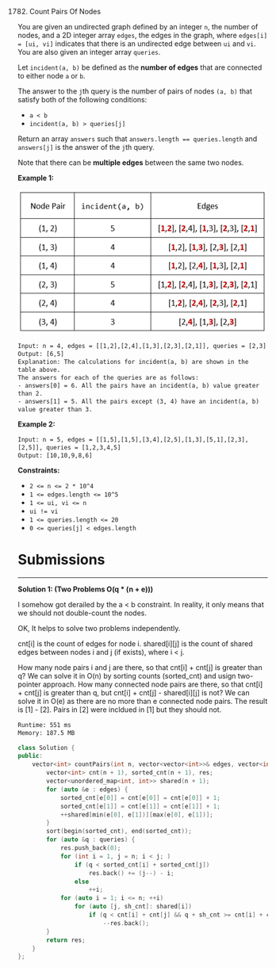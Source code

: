 1782. Count Pairs Of Nodes

You are given an undirected graph defined by an integer `n`, the number of nodes, and a 2D integer array `edges`, the edges in the graph, where `edges[i] = [ui, vi]` indicates that there is an undirected edge between `ui` and `vi`. You are also given an integer array `queries`.

Let `incident(a, b)` be defined as the **number of edges** that are connected to either node `a` or `b`.

The answer to the `j`th query is the number of pairs of nodes `(a, b)` that satisfy both of the following conditions:

* `a < b`
* `incident(a, b) > queries[j]`

Return an array `answers` such that `answers.length == queries.length` and `answers[j]` is the answer of the `j`th query.

Note that there can be **multiple edges** between the same two nodes.

 

**Example 1:**

![1782_winword_2021-06-08_00-58-39.png](img/1782_winword_2021-06-08_00-58-39.png)
```
Input: n = 4, edges = [[1,2],[2,4],[1,3],[2,3],[2,1]], queries = [2,3]
Output: [6,5]
Explanation: The calculations for incident(a, b) are shown in the table above.
The answers for each of the queries are as follows:
- answers[0] = 6. All the pairs have an incident(a, b) value greater than 2.
- answers[1] = 5. All the pairs except (3, 4) have an incident(a, b) value greater than 3.
```

**Example 2:**
```
Input: n = 5, edges = [[1,5],[1,5],[3,4],[2,5],[1,3],[5,1],[2,3],[2,5]], queries = [1,2,3,4,5]
Output: [10,10,9,8,6]
```

**Constraints:**

* `2 <= n <= 2 * 10^4`
* `1 <= edges.length <= 10^5`
* `1 <= ui, vi <= n`
* `ui != vi`
* `1 <= queries.length <= 20`
* `0 <= queries[j] < edges.length`

# Submissions
---
**Solution 1: (Two Problems O(q * (n + e)))**

I somehow got derailed by the a < b constraint. In reality, it only means that we should not double-count the nodes.

OK, It helps to solve two problems independently.

cnt[i] is the count of edges for node i.
shared[i][j] is the count of shared edges between nodes i and j (if exists), where i < j.

How many node pairs i and j are there, so that cnt[i] + cnt[j] is greater than q?
We can solve it in O(n) by sorting counts (sorted_cnt) and usign two-pointer approach.
How many connected node pairs are there, so that cnt[i] + cnt[j] is greater than q, but cnt[i] + cnt[j] - shared[i][j] is not?
We can solve it in O(e) as there are no more than e connected node pairs.
The result is [1] - [2]. Pairs in [2] were incldued in [1] but they should not.

```
Runtime: 551 ms
Memory: 187.5 MB
```
```c++
class Solution {
public:
    vector<int> countPairs(int n, vector<vector<int>>& edges, vector<int>& queries) {
        vector<int> cnt(n + 1), sorted_cnt(n + 1), res;
        vector<unordered_map<int, int>> shared(n + 1);
        for (auto &e : edges) {
            sorted_cnt[e[0]] = cnt[e[0]] = cnt[e[0]] + 1;
            sorted_cnt[e[1]] = cnt[e[1]] = cnt[e[1]] + 1;
            ++shared[min(e[0], e[1])][max(e[0], e[1])];
        }
        sort(begin(sorted_cnt), end(sorted_cnt));
        for (auto &q : queries) {
            res.push_back(0);
            for (int i = 1, j = n; i < j; )
                if (q < sorted_cnt[i] + sorted_cnt[j])
                    res.back() += (j--) - i;
                else
                    ++i;
            for (auto i = 1; i <= n; ++i)
                for (auto [j, sh_cnt]: shared[i])
                    if (q < cnt[i] + cnt[j] && q + sh_cnt >= cnt[i] + cnt[j])
                        --res.back();
        }
        return res;
    }
};
```
